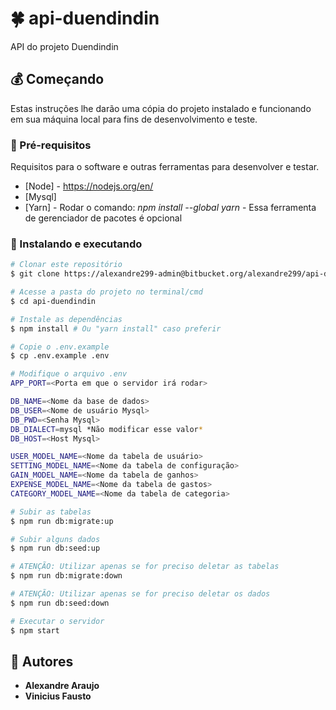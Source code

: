 # 🍀 api-duendindin

API do projeto Duendindin

## 💰 Começando

Estas instruções lhe darão uma cópia do projeto instalado e funcionando em
sua máquina local para fins de desenvolvimento e teste.

### 🤖 Pré-requisitos

Requisitos para o software e outras ferramentas para desenvolver e testar.
- [Node] - https://nodejs.org/en/
- [Mysql]
- [Yarn] - Rodar o comando: *npm install --global yarn* - Essa ferramenta de gerenciador de pacotes é opcional

### 🎲 Instalando e executando
```bash 
# Clonar este repositório
$ git clone https://alexandre299-admin@bitbucket.org/alexandre299/api-duendindin.git

# Acesse a pasta do projeto no terminal/cmd
$ cd api-duendindin

# Instale as dependências
$ npm install # Ou "yarn install" caso preferir

# Copie o .env.example
$ cp .env.example .env

# Modifique o arquivo .env
APP_PORT=<Porta em que o servidor irá rodar>

DB_NAME=<Nome da base de dados>
DB_USER=<Nome de usuário Mysql>
DB_PWD=<Senha Mysql>
DB_DIALECT=mysql *Não modificar esse valor*
DB_HOST=<Host Mysql>

USER_MODEL_NAME=<Nome da tabela de usuário>
SETTING_MODEL_NAME=<Nome da tabela de configuração>
GAIN_MODEL_NAME=<Nome da tabela de ganhos>
EXPENSE_MODEL_NAME=<Nome da tabela de gastos>
CATEGORY_MODEL_NAME=<Nome da tabela de categoria>

# Subir as tabelas
$ npm run db:migrate:up

# Subir alguns dados
$ npm run db:seed:up

# ATENÇÃO: Utilizar apenas se for preciso deletar as tabelas
$ npm run db:migrate:down

# ATENÇÃO: Utilizar apenas se for preciso deletar os dados
$ npm run db:seed:down

# Executar o servidor
$ npm start
```

## 👥 Autores

  - **Alexandre Araujo**
  - **Vinicius Fausto**